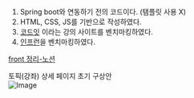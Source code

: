 1. Spring boot와 연동하기 전의 코드이다. (탬플릿 사용 X)
2. HTML, CSS, JS를 기반으로 작성하였다.
3. [코드잇](codeit.kr) 이라는 강의 사이트를 벤치마킹하였다.
4. [인프런](https://www.inflearn.com/)을 벤치마킹하였다.

[front 정리-노션](https://www.notion.so/Front-end-1dd366c5ed518092acafc05744248974)

토픽(강좌) 상세 페이지 초기 구상안 <br>
![Image](https://github.com/user-attachments/assets/861b8452-d8c3-4b77-b891-e9a3fe30e423)
